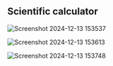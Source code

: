 ## Scientific calculator

![Screenshot 2024-12-13 153537](https://github.com/user-attachments/assets/44344d05-e4a0-46d1-9181-ea8a818741da)

![Screenshot 2024-12-13 153613](https://github.com/user-attachments/assets/70b2bbe0-7fd4-4f8d-ae56-977c0be2c750)

![Screenshot 2024-12-13 153748](https://github.com/user-attachments/assets/e4553306-ebc3-4525-8bd6-f012cd7756ab)
